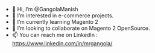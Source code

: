 - 👋 Hi, I’m @GangolaManish
- 👀 I’m interested in e-commerce projects.
- 🌱 I’m currently learning Magento 2
- 💞️ I’m looking to collaborate on Magento 2 OpenSource.
- 📫 You can reach me on LinkedIn : https://www.linkedin.com/in/mrgangola/

<!---
GangolaManish/GangolaManish is a ✨ special ✨ repository because its `README.md` (this file) appears on your GitHub profile.
You can click the Preview link to take a look at your changes.
--->
